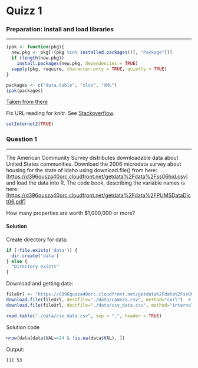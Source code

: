 Quizz 1
===========

### Preparation: install and load libraries 
--------------------------------------------

```r
ipak <- function(pkg){
  new.pkg <- pkg[!(pkg %in% installed.packages()[, "Package"])]
  if (length(new.pkg))
    install.packages(new.pkg, dependencies = TRUE)
  sapply(pkg, require, character.only = TRUE, quietly = TRUE)
}

packages <- c("data.table", "xlsx", "XML")
ipak(packages) 
```
[Taken from there](https://gist.github.com/stevenworthington/3178163)

Fix URL reading for knitr. See [Stackoverflow](http://stackoverflow.com/a/20003380).

```r
setInternet2(TRUE)
```

### Question 1
--------------
The American Community Survey distributes downloadable data about United States communities. Download the 2006 microdata survey about housing for the state of Idaho using download.file() from here:
[https://d396qusza40orc.cloudfront.net/getdata%2Fdata%2Fss06hid.csv]
and load the data into R. The code book, describing the variable names is here: 
[https://d396qusza40orc.cloudfront.net/getdata%2Fdata%2FPUMSDataDict06.pdf]

How many properties are worth $1,000,000 or more? 

#### Solution
Create directory for data:

```r
if (!file.exists('data')) {
  dir.create('data')
} else {
  "Directory exists"
}
```

Download and getting data:
```r
fileUrl <- "https://d396qusza40orc.cloudfront.net/getdata%2Fdata%2Fss06hid.csv"
download.file(fileUrl, destfile="./data/camera.csv", method="curl")  # Linux
download.file(fileUrl, destfile="./data/csv_data.csv", method="internal") # Windows

read.table("./data/csv_data.csv", sep = ",", header = TRUE)
```

Solution code
```r
nrow(data[data$VAL==24 & !is.na(data$VAL), ])
```
Output:
```bash
[1] 53
```

